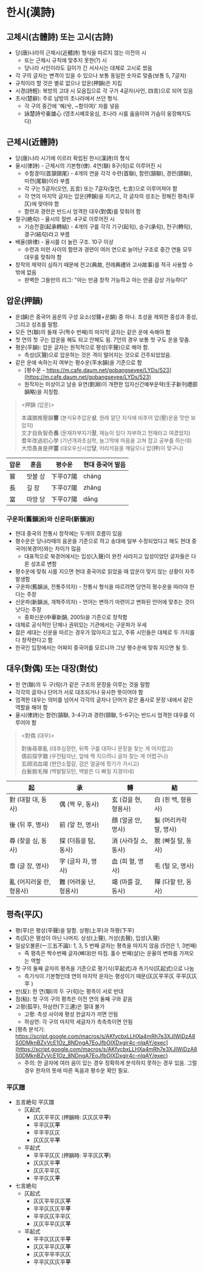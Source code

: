 # 한시(漢詩)

## 고체시(古體詩) 또는 고시(古詩)

* 당(唐)나라의 근체시(近體詩) 형식을 따르지 않는 이전의 시
	* 또는 근체시 규칙에 맞추지 못한(?)  시
	* 당나라 시인이라도 길이가 긴 서사시는 대체로 고시로 썼음
* 각 구의 글자는 변격이 있을 수 있으나 보통 동일한 숫자로 맞춤(보통 5, 7글자)
* 규칙이라 할 것은 별로 없으나 압운(押韻)은 지킴
* 시경(詩輕): 북방의 고대 시 모음집으로 각 구가 4글자(사언, 四言)으로 되어 있음
* 초사(楚辭): 주로 남방의 초나라에서 쓰던 형식.
	* 각 구의 중간에 '혜(兮, ~함이여)' 자를 넣음
	* 詠楚詩兮豪雄心 (영초시혜호웅심, 초나라 시를 읊음이여 가슴이 웅장해지도다)

## 근체시(近體詩)

* 당(唐)나라 시기에 이르러 확립된 한시(漢詩)의 형식
* 율시(律詩) - 근체시의 기본형(律). 4연(聯) 8구(句)로 이루어진 시
	* 수함경미(首頷頸尾) - 4개의 연을 각각 수련(首聯), 함련(頷聯), 경련(頸聯), 미련(尾聯)이라 부름
	* 각 구는 5글자(오언, 五言) 또는 7글자(칠언, 七言)으로 이루어져야 함
	* 각 연의 마지막 글자는 압운(押韻)을 지키고, 각 글자의 성조는 정해진 평측(平仄)에 맞아야 함
	* 함련과 경련은 반드시 엄격한 대우(對偶)를 맞춰야 함
* 절구(絶句) - 율시의 절반. 4구로 이루어진 시
	* 기승전결(起承轉結) - 4개의 구를 각각 기구(起句), 승구(承句), 전구(轉句), 결구(結句)라고 부름
* 배율(排律) - 율시를 더 늘린 구조. 10구 이상
	* 수련과 미련 사이의 함련과 경련이 여러 연으로 늘어난 구조로 중간 연들 모두 대우를 맞춰야 함
* 창작의 제약이 심하기 때문에 전고(典故, 전례典禮와 고사故事)를 적극 사용할 수 밖에 없음
	* 완벽한 그들만의 리그: "아는 만큼 창작 가능하고 아는 만큼 감상 가능하다"

## 압운(押韻)

* 운(韻)은 중국어 음운의 구성 요소(성聲+운韻)  중 하나. 초성을 제외한 중성과 종성, 그리고 성조를 말함.
* 모든 연(聯)의 둘재 구(짝수 번째)의 마지막 글자는 같은 운에 속해야 함
* 첫 연의 첫 구는 압운을 해도 되고 안해도 됨. 7언의 경우 보통 첫 구도 운을 맞춤.
* 평운(平韻): 압운 글자는 원칙적으로 평성(平聲)으로 해야 함.
	* 측성(仄聲)으로 압운하는 것은 격이 떨어지는 것으로 간주되었었음.
* 같은 운에 속하는지 여부는 평수운(平水韻)을 기준으로 함
	* [평수운 - https://m.cafe.daum.net/gobangseyee/LYDs/523](https://m.cafe.daum.net/gobangseyee/LYDs/523)
	* 원작자는 미상이고 남송 유연(劉淵)이 개편한 임자신간예부운략(壬子新刊禮部韻略)을 지칭함.

> \<押韻 (압운)>
>
> 本識猶推壓韻**嘗** (본식유추압운**상**, 원래 알던 지식에 비추어 압(壓)운을 맛만 보았지) \
> 文才自負智奇**長** (문재자부지기**장**, 재능이 있다 자부하고 천재라고 여겼었지) \
> 耆年改過初心學 (기년개과초심학, 늘그막에 마음을 고쳐 잡고 공부를 하는데) \
> 大悟愚身是押**當** (대오우신시압**당**, 어리석음을 깨달으니 압(押)이 맞구나)

| 압운  | 훈음   | 평수운   | 현대 중국어 발음 |
| --- | ---- | ----- | --------- |
| 嘗   | 맛볼 상 | 下平07陽 | cháng     |
| 長   | 길 장  | 下平07陽 | zhǎng     |
| 當   | 마땅 당 | 下平07陽 | dāng      |
### 구운파(舊韻派)와 신운파(新韻派)

* 현대 중국의 전통시 창작에는 두개의 흐름이 있음
* 평수운은 당나라때의 음운을 기준으로 하고 송대에 일부 수정되었다고 해도 현대 중국어(북경어)와는 차이가 많음
	* 대표적으로 북경어에서는 입성(入聲)이 완전 사라지고 입성이었던 글자들은 다른 성조로 변함
* 평수운에 맞춰 시를 지으면 현대 중국어로 읽었을 때 압운이 맞지 않는 상황이 자주 발생함
* 구운파(舊韻派, 전통주의자)  - 전통시 형식을 따르려면 당연히 평수운을 따라야 한다는 주장
* 신운파(新韻派, 개혁주의자) - 언어는 변하기 마련이고 변화된 언어에 맞추는 것이 낫다는 주장
	* 중화신운(中華新韻, 2005)을 기준으로 창작함
* 대체로 공식적인 단체나 권위있는 기관에서는 구운파가 우세
* 젊은 세대는 신운을 따르는 경우가 많아지고 있고, 주류 시인들은 대체로 두 가지를 다 창작한다고 함
* 한국인 입장에서는 어짜피 중국어를 모르니까 그냥 평수운에 맞춰 지으면 될 듯.

## 대우(對偶) 또는 대장(對仗)

* 한 연(聯)의 두 구(句)가 같은 구조의 문장을 이루는 것을 말함
* 각각의 글자나 단어가 서로 대조되거나 유사한 뜻이어야 함
* 엄격한 대우는 의미를 넘어서 각각의 글자나 단어가 같은 품사로 문장 내에서 같은 역할을 해야 함
* 율시(律詩)는 함련(頷聯, 3-4구)과 경련(頸聯, 5-6구)는 반드시 엄격한 대우를 이루어야 함

> \<對偶 (대우)>
> 
> 對後尋章亂 (대후심장란, 뒤쪽 구를 대하니 문장을 찾는 게 어지럽고) \
> 偶前探字難 (우전탐자난, 앞에 짝 지으려니 글자 찾는 게 어렵구나) \
> 玄顔消血竭 (현안소혈갈, 검은 얼굴에 핏기가 가시고) \
> 白髮脫毛殫 (백발탈모탄, 백발은 다 빠질 지경이네)

| 起               | 承              |     | 轉             | 結              |
| --------------- | -------------- | --- | ------------- | -------------- |
| 對 (대할 대, 동사)    | 偶 (짝 우, 동사)    |     | 玄 (검을 현, 형용사) | 白 (흰 백, 형용사)   |
| 後 (뒤 후, 명사)     | 前 (앞 전, 명사)    |     | 顔 (얼굴 안, 명사)  | 髮 (머리카락 발, 명사) |
| 尋 (찾을 심, 동사)    | 探 (더듬을 탐, 동사)  |     | 消 (사라질 소, 동사) | 脫 (빠질 탈, 동사)   |
| 章 (글 장, 명사)     | 字 (글자 자, 명사)   |     | 血 (피 혈, 명사)   | 毛 (털 모, 명사)    |
| 亂 (어지러울 란, 형용사) | 難 (어려울 난, 형용사) |     | 竭 (마를 갈, 동사)  | 殫 (다할 탄, 동사)   |

## 평측(平仄)

* 평(平)은 평성(平聲)을 말함. 상평(上平)과 하평(下平)
* 측(仄)은 평성이 아닌 나머지. 상성(上聲), 거성(去聲), 입성(入聲)
* 일삼오불론(一三五不論): 1, 3, 5 번째 글자는 평측을 따지지 않음 (5언은 1, 3번째)
	* 즉 평측은 짝수번째 글자(뼈대)만 따짐. 홀수 번째(살)는 운율의 변화를 가져오는 역할
* 첫 구의 둘째 글자의 평측을 기준으로 평기식(平起式)과 측기식(仄起式)으로 나눔
	* 측기식이 기본형인데 연의 마지막 운자는 평성이기 때문(仄仄平平仄 平平仄仄平 )
* 반(反): 한 연(聯)의 두 구(句)는 평측이 서로 반대
* 점(粘): 첫 구의 구의 평측은 이전 연의 둘째 구와 같음
* 고평(孤平), 하삼련(下三連)은 절대 불가
	* 고평: 측성 사이에 평성 한글자가 끼면 안됨
	* 하삼련: 각 구의 마지막 세글자가 측측측이면 안됨
* [평측 분석기: https://script.google.com/macros/s/AKfycbxLLHXa4mRh7e3XJIWiDzA8S0DMknBZvVcE1Oz_8NDngA7EoJfbOIXDxgir4c-nlqAY/exec](https://script.google.com/macros/s/AKfycbxLLHXa4mRh7e3XJIWiDzA8S0DMknBZvVcE1Oz_8NDngA7EoJfbOIXDxgir4c-nlqAY/exec)
	* 주의: 한 글자에 여러 음이 있는 경우 정확하게 분석하지 못하는 경우 있음. 그럴 경우 한자의 뜻에 따른 독음과 평수운 확인 필요.

### 平仄譜

* 五言絶句 平仄譜
    * 仄起式
        * 仄仄平平仄 (押韻時: 仄仄仄平**平**)
        * 平平仄仄**平**
        * 平平平仄仄
        * 仄仄仄平**平**
    * 平起式
        * 平平平仄仄 (押韻時: 平平仄仄**平**)
        * 仄仄仄平**平**
        * 仄仄平平仄
        * 平平仄仄**平**
* 七言絶句
    * 仄起式
        * 仄仄平平仄仄**平**
        * 平平仄仄仄平**平**
        * 平平仄仄平平仄
        * 仄仄平平仄仄**平**
    * 平起式
        * 平平仄仄仄平**平**
        * 仄仄平平仄仄**平**
        * 仄仄平平平仄仄
        * 平平仄仄仄平**平**
